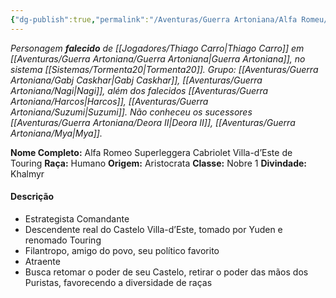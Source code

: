 ```yaml
---
{"dg-publish":true,"permalink":"/Aventuras/Guerra Artoniana/Alfa Romeu/","created":"2025-10-13T17:42:11.369-03:00"}
---
```


*Personagem **falecido** de [[Jogadores/Thiago Carro\|Thiago Carro]] em [[Aventuras/Guerra Artoniana/Guerra Artoniana\|Guerra Artoniana]], no sistema [[Sistemas/Tormenta20\|Tormenta20]].*
*Grupo:  [[Aventuras/Guerra Artoniana/Gabj Caskhar\|Gabj Caskhar]], [[Aventuras/Guerra Artoniana/Nagi\|Nagi]], além dos falecidos [[Aventuras/Guerra Artoniana/Harcos\|Harcos]], [[Aventuras/Guerra Artoniana/Suzumi\|Suzumi]].
Não conheceu os sucessores [[Aventuras/Guerra Artoniana/Deora II\|Deora II]], [[Aventuras/Guerra Artoniana/Mya\|Mya]].*

**Nome Completo:** Alfa Romeo Superleggera Cabriolet Villa-d’Este de Touring
**Raça:** Humano
**Origem:** Aristocrata
**Classe:** Nobre 1
**Divindade:** Khalmyr
#### Descrição
- Estrategista Comandante 
- Descendente real do Castelo Villa-d’Este, tomado por Yuden e renomado Touring
- Filantropo, amigo do povo, seu político favorito
- Atraente
- Busca retomar o poder de seu Castelo, retirar o poder das mãos dos Puristas, favorecendo a diversidade de raças